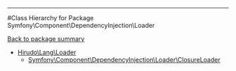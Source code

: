 - - -

#Class Hierarchy for Package Symfony\Component\DependencyInjection\Loader

<div><a href='https://github.com/JeyDotC/Hirudo-docs/tree/master/symfony/component/dependencyinjection/loader'>Back to package summary</a></div>

<ul>
<li><a href="https://github.com/JeyDotC/Hirudo-docs/blob/master/hirudo/lang/Loader.md">Hirudo\Lang\Loader</a><ul>
<li><a href="https://github.com/JeyDotC/Hirudo-docs/blob/master/symfony/component/dependencyinjection/loader/ClosureLoader.md">Symfony\Component\DependencyInjection\Loader\ClosureLoader</a></li>
</ul>
</li>
</ul>
